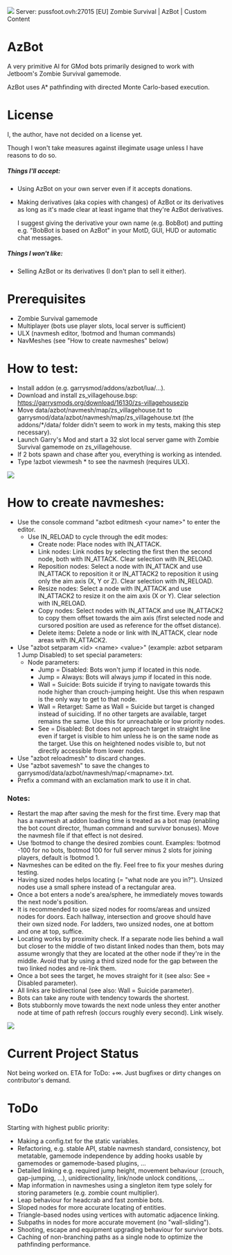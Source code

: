 ![](https://raw.githubusercontent.com/Azurblau/AzBot/master/screenshots/20161223225655_1.jpg)
Server: pussfoot.ovh:27015 [EU] Zombie Survival | AzBot | Custom Content

# AzBot
A very primitive AI for GMod bots primarily designed to work with Jetboom's Zombie Survival gamemode.

AzBot uses A* pathfinding with directed Monte Carlo-based execution.

# License
I, the author, have not decided on a license yet.

Though I won't take measures against illegimate usage unless I have reasons to do so.
##### Things I'll accept:
- Using AzBot on your own server even if it accepts donations.
- Making derivatives (aka copies with changes) of AzBot or its derivatives as long as it's made clear at least ingame that they're AzBot derivatives.
  
  I suggest giving the derivative your own name (e.g. BobBot) and putting e.g. "BobBot is based on AzBot" in your MotD, GUI, HUD or automatic chat messages.

##### Things I won't like:
- Selling AzBot or its derivatives (I don't plan to sell it either).

# Prerequisites
- Zombie Survival gamemode
- Multiplayer (bots use player slots, local server is sufficient)
- ULX (navmesh editor, !botmod and !human commands)
- NavMeshes (see "How to create navmeshes" below)

# How to test:
- Install addon (e.g. garrysmod/addons/azbot/lua/...).
- Download and install zs_villagehouse.bsp: https://garrysmods.org/download/16130/zs-villagehousezip
- Move data/azbot/navmesh/map/zs_villagehouse.txt to garrysmod/data/azbot/navmesh/map/zs_villagehouse.txt (the addons/\*/data/ folder didn't seem to work in my tests, making this step necessary).
- Launch Garry's Mod and start a 32 slot local server game with Zombie Survival gamemode on zs_villagehouse.
- If 2 bots spawn and chase after you, everything is working as intended.
- Type !azbot viewmesh \* to see the navmesh (requires ULX).

![](https://raw.githubusercontent.com/Azurblau/AzBot/master/screenshots/zs_villagehouse0001.jpg)

# How to create navmeshes:
- Use the console command "azbot editmesh \<your name\>" to enter the editor.
  - Use IN_RELOAD to cycle through the edit modes:
    - Create node: Place nodes with IN_ATTACK.
    - Link nodes: Link nodes by selecting the first then the second node, both with IN_ATTACK. Clear selection with IN_RELOAD.
    - Reposition nodes: Select a node with IN_ATTACK and use IN_ATTACK to reposition it or IN_ATTACK2 to reposition it using only the aim axis (X, Y or Z). Clear selection with IN_RELOAD.
    - Resize nodes: Select a node with IN_ATTACK and use IN_ATTACK2 to resize it on the aim axis (X or Y). Clear selection with IN_RELOAD.
    - Copy nodes: Select nodes with IN_ATTACK and use IN_ATTACK2 to copy them offset towards the aim axis (first selected node and cursored position are used as reference for the offset distance).
    - Delete items: Delete a node or link with IN_ATTACK, clear node areas with IN_ATTACK2.
- Use "azbot setparam \<id\> \<name\> \<value\>" (example: azbot setparam 1 Jump Disabled) to set special parameters:
  - Node parameters:
    - Jump = Disabled: Bots won't jump if located in this node.
    - Jump = Always: Bots will always jump if located in this node.
    - Wall = Suicide: Bots suicide if trying to navigate towards this node higher than crouch-jumping height. Use this when respawn is the only way to get to that node.
    - Wall = Retarget: Same as Wall = Suicide but target is changed instead of suiciding. If no other targets are available, target remains the same. Use this for unreachable or low priority nodes.
    - See = Disabled: Bot does not approach target in straight line even if target is visible to him unless he is on the same node as the target. Use this on heightened nodes visible to, but not directly accessible from lower nodes.
- Use "azbot reloadmesh" to discard changes.
- Use "azbot savemesh" to save the changes to garrysmod/data/azbot/navmesh/map/\<mapname\>.txt.
- Prefix a command with an exclamation mark to use it in chat.

### Notes:
- Restart the map after saving the mesh for the first time. Every map that has a navmesh at addon loading time is treated as a bot map (enabling the bot count director, !human command and survivor bonuses). Move the navmesh file if that effect is not desired.
- Use !botmod to change the desired zombies count. Examples: !botmod -100 for no bots, !botmod 100 for full server minus 2 slots for joining players, default is !botmod 1.
- Navmeshes can be edited on the fly. Feel free to fix your meshes during testing.
- Having sized nodes helps locating (= "what node are you in?"). Unsized nodes use a small sphere instead of a rectangular area.
- Once a bot enters a node's area/sphere, he immediately moves towards the next node's position.
- It is recommended to use sized nodes for rooms/areas and unsized nodes for doors. Each hallway, intersection and groove should have their own sized node. For ladders, two unsized nodes, one at bottom and one at top, suffice.
- Locating works by proximity check. If a separate node lies behind a wall but closer to the middle of two distant linked nodes than them, bots may assume wrongly that they are located at the other node if they're in the middle. Avoid that by using a third sized node for the gap between the two linked nodes and re-link them.
- Once a bot sees the target, he moves straight for it (see also: See = Disabled parameter).
- All links are bidirectional (see also: Wall = Suicide parameter).
- Bots can take any route with tendency towards the shortest.
- Bots stubbornly move towards the next node unless they enter another node at time of path refresh (occurs roughly every second). Link wisely.

![](https://raw.githubusercontent.com/Azurblau/AzBot/master/screenshots/20161230004934_2.jpg)

# Current Project Status
Not being worked on. ETA for ToDo: +∞. Just bugfixes or dirty changes on contributor's demand.

# ToDo
Starting with highest public priority:
- Making a config.txt for the static variables.
- Refactoring, e.g. stable API, stable navmesh standard, consistency, bot metatable, gamemode independence by adding hooks usable by gamemodes or gamemode-based plugins, ...
- Detailed linking e.g. required jump height, movement behaviour (crouch, gap-jumping, ...), unidirectionality, link/node unlock conditions, ...
- Map information in navmeshes using a singleton item type solely for storing parameters (e.g. zombie count multiplier).
- Leap behaviour for headcrab and fast zombie bots.
- Sloped nodes for more accurate locating of entities.
- Triangle-based nodes using vertices with automatic adjacence linking.
- Subpaths in nodes for more accurate movement (no "wall-sliding").
- Shooting, escape and equipment upgrading behaviour for survivor bots.
- Caching of non-branching paths as a single node to optimize the pathfinding performance.
